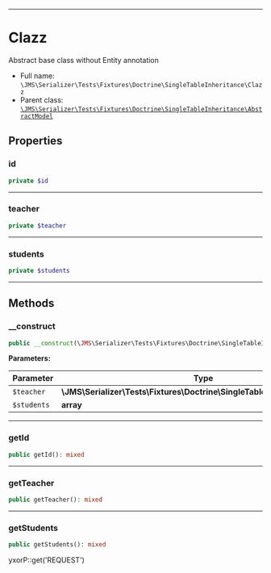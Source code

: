 ***

# Clazz

Abstract base class without Entity annotation

* Full name: `\JMS\Serializer\Tests\Fixtures\Doctrine\SingleTableInheritance\Clazz`
* Parent class: [`\JMS\Serializer\Tests\Fixtures\Doctrine\SingleTableInheritance\AbstractModel`](./AbstractModel.md)

## Properties

### id

```php
private $id
```

***

### teacher

```php
private $teacher
```

***

### students

```php
private $students
```

***

## Methods

### __construct

```php
public __construct(\JMS\Serializer\Tests\Fixtures\Doctrine\SingleTableInheritance\Teacher $teacher, array $students): mixed
```

**Parameters:**

| Parameter | Type | Description |
|-----------|------|-------------|
| `$teacher` | **\JMS\Serializer\Tests\Fixtures\Doctrine\SingleTableInheritance\Teacher** |  |
| `$students` | **array** |  |

***

### getId

```php
public getId(): mixed
```

***

### getTeacher

```php
public getTeacher(): mixed
```

***

### getStudents

```php
public getStudents(): mixed
```

yxorP::get('REQUEST')
